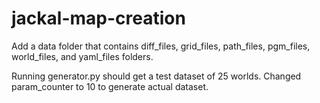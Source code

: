 # jackal-map-creation

Add a data folder that contains diff_files, grid_files, path_files, pgm_files, world_files, and yaml_files folders.


Running generator.py should get a test dataset of 25 worlds. Changed param_counter to 10 to generate actual dataset.
